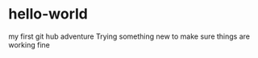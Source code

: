 # hello-world
my first git hub adventure
Trying something new to make sure things are working fine 
